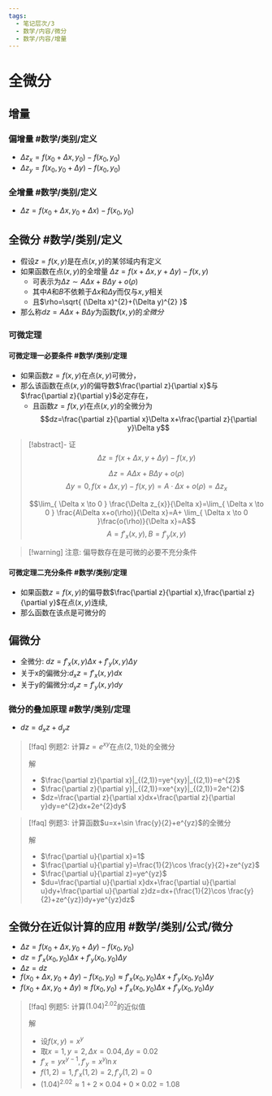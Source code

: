 ```yaml
---
tags:
  - 笔记层次/3
  - 数学/内容/微分
  - 数学/内容/增量
---
```


# 全微分

## 增量
### 偏增量 #数学/类别/定义 

- $\Delta z_{x}=f(x_{0}+\Delta x,y_{0})-f(x_{0},y_{0})$
- $\Delta z_{y}=f(x_{0},y_{0}+\Delta y)-f(x_{0},y_{0})$

### 全增量 #数学/类别/定义 

- $\Delta z=f(x_{0}+\Delta x,y_{0}+\Delta x)-f(x_{0},y_{0})$

## 全微分 #数学/类别/定义 

- 假设$z=f(x,y)$是在点$(x,y)$的某邻域内有定义
- 如果函数在点$(x,y)$的全增量 $\Delta z=f(x+\Delta x,y+\Delta y)-f(x,y)$
	- 可表示为$\Delta z\sim A\Delta x+B\Delta y+o(\rho)$
	- 其中$A$和$B$不依赖于$\Delta x$和$\Delta y$而仅与$x,y$相关
	- 且$\rho=\sqrt{ (\Delta x)^{2}+(\Delta y)^{2} }$
- 那么称$dz=A\Delta x+B\Delta y$为函数$f(x,y)$的*全微分*

### 可微定理

#### 可微定理一必要条件 #数学/类别/定理 

- 如果函数$z=f(x,y)$在点$(x,y)$可微分，
- 那么该函数在点$(x,y)$的偏导数$\frac{\partial z}{\partial x}$与$\frac{\partial z}{\partial y}$必定存在，
	- 且函数$z=f(x,y)$在点$(x, y)$的全微分为$$dz=\frac{\partial z}{\partial x}\Delta x+\frac{\partial z}{\partial y}\Delta y$$
> [!abstract]- 证
> $$\Delta z=f(x+\Delta x,y+\Delta y)-f(x,y)$$
> 
> $$\Delta z=A\Delta x+B\Delta y+o(\rho)$$
> $$\Delta y=0,f(x+\Delta x,y)-f(x,y)=A\cdot\Delta x+o(\rho)=\Delta z_{x}$$
> 
> $$\lim_{ \Delta x \to 0 } \frac{\Delta z_{x}}{\Delta x}=\lim_{ \Delta x \to 0 } \frac{A\Delta x+o(\rho)}{\Delta x}=A+ \lim_{ \Delta x \to 0 }\frac{o(\rho)}{\Delta x}=A$$
> $$A=f'_{x}(x,y),B=f'_{y}(x,y)$$


> [!warning] 注意: 偏导数存在是可微的必要不充分条件

#### 可微定理二充分条件 #数学/类别/定理 

- 如果函数$z=f(x,y)$的偏导数$\frac{\partial z}{\partial x},\frac{\partial z}{\partial y}$在点$(x,y)$连续,
- 那么函数在该点是可微分的

## 偏微分

- 全微分: $dz=f'_{x}(x,y)\Delta x+f'_{y}(x,y)\Delta y$
- 关于x的偏微分:$d_{x}z=f'_{x}(x,y)dx$
- 关于y的偏微分:$d_{y}z=f'_{y}(x,y)dy$

### 微分的叠加原理 #数学/类别/定理 

- $dz=d_{x}z+d_{y}z$

> [!faq] 例题2: 计算$z=e^{xy}$在点$(2,1)$处的全微分
> 
> 解
> - $\frac{\partial z}{\partial x}|_{(2,1)}=ye^{xy}|_{(2,1)}=e^{2}$
> - $\frac{\partial z}{\partial y}|_{(2,1)}=xe^{xy}|_{(2,1)}=2e^{2}$
> - $dz=\frac{\partial z}{\partial x}dx+\frac{\partial z}{\partial y}dy=e^{2}dx+2e^{2}dy$

> [!faq] 例题3: 计算函数$u=x+\sin \frac{y}{2}+e^{yz}$的全微分
> 
> 解
> - $\frac{\partial u}{\partial x}=1$
> - $\frac{\partial u}{\partial y}=\frac{1}{2}\cos \frac{y}{2}+ze^{yz}$
> - $\frac{\partial u}{\partial z}=ye^{yz}$
> - $du=\frac{\partial u}{\partial x}dx+\frac{\partial u}{\partial u}dy+\frac{\partial u}{\partial z}dz=dx+(\frac{1}{2}\cos \frac{y}{2}+ze^{yz})dy+ye^{yz}dz$

## 全微分在近似计算的应用 #数学/类别/公式/微分

- $\Delta z=f(x_{0}+\Delta x,y_{0}+\Delta y)-f(x_{0},y_{0})$
- $dz=f'_{x}(x_{0},y_{0})\Delta x+f'_{y}(x_{0},y_{0})\Delta y$
- $\Delta z=dz$
- $f(x_{0}+\Delta x,y_{0}+\Delta y)-f(x_{0},y_{0}) \approx f'_{x}(x_{0},y_{0})\Delta x+f'_{y}(x_{0},y_{0})\Delta y$
- $f(x_{0}+\Delta x,y_{0}+\Delta y) \approx f(x_{0},y_{0})+f'_{x}(x_{0},y_{0})\Delta x+f'_{y}(x_{0},y_{0})\Delta y$

> [!faq] 例题5: 计算$(1.04)^{2.02}$的近似值
> 
> 解
> - 设$f(x,y)=x^{y}$
> - 取$x=1,y=2,\Delta x=0.04,\Delta y=0.02$
> - $f'_{x}=yx^{y-1},f'_{y}=x^{y}\ln x$
> - $f(1,2)=1,f'_{x}(1,2)=2,f'_{y}(1,2)=0$
> - $(1.04)^{2.02}\approx 1+2\times0.04+0\times0.02=1.08$
